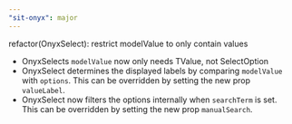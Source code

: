```yaml
---
"sit-onyx": major
---
```


refactor(OnyxSelect): restrict modelValue to only contain values

- OnyxSelects `modelValue` now only needs TValue, not SelectOption<TValue>
- OnyxSelect determines the displayed labels by comparing `modelValue` with `options`. This can be overridden by setting the new prop `valueLabel`.
- OnyxSelect now filters the options internally when `searchTerm` is set. This can be overridden by setting the new prop `manualSearch`.

